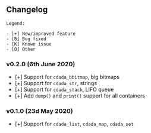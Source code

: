 ## Changelog

```
Legend:

- [+] New/improved feature
- [B] Bug fixed
- [K] Known issue
- [O] Other
```

### v0.2.0 (6th June 2020)

- [+] Support for `cdada_bbitmap`, big bitmaps
- [+] Support for `cdada_str`, strings
- [+] Support for `cdada_stack`, LIFO queue
- [+] Add `dump()` and `print()` support for all containers

### v0.1.0 (23d May 2020)

- [+] Support for `cdada_list`, `cdada_map`, `cdada_set`
